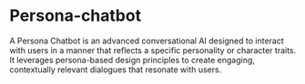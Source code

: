 # Persona-chatbot
A Persona Chatbot is an advanced conversational AI designed to interact with users in a manner that reflects a specific personality or character traits. It leverages persona-based design principles to create engaging, contextually relevant dialogues that resonate with users.
